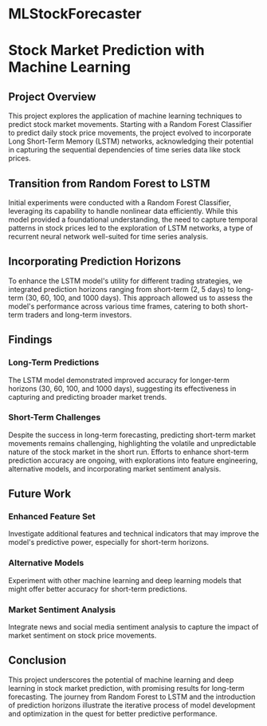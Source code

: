 # MLStockForecaster

# Stock Market Prediction with Machine Learning

## Project Overview
This project explores the application of machine learning techniques to predict stock market movements. Starting with a Random Forest Classifier to predict daily stock price movements, the project evolved to incorporate Long Short-Term Memory (LSTM) networks, acknowledging their potential in capturing the sequential dependencies of time series data like stock prices.

## Transition from Random Forest to LSTM
Initial experiments were conducted with a Random Forest Classifier, leveraging its capability to handle nonlinear data efficiently. While this model provided a foundational understanding, the need to capture temporal patterns in stock prices led to the exploration of LSTM networks, a type of recurrent neural network well-suited for time series analysis.

## Incorporating Prediction Horizons
To enhance the LSTM model's utility for different trading strategies, we integrated prediction horizons ranging from short-term (2, 5 days) to long-term (30, 60, 100, and 1000 days). This approach allowed us to assess the model's performance across various time frames, catering to both short-term traders and long-term investors.

## Findings
### Long-Term Predictions
The LSTM model demonstrated improved accuracy for longer-term horizons (30, 60, 100, and 1000 days), suggesting its effectiveness in capturing and predicting broader market trends.
### Short-Term Challenges
Despite the success in long-term forecasting, predicting short-term market movements remains challenging, highlighting the volatile and unpredictable nature of the stock market in the short run. Efforts to enhance short-term prediction accuracy are ongoing, with explorations into feature engineering, alternative models, and incorporating market sentiment analysis.

## Future Work
### Enhanced Feature Set
Investigate additional features and technical indicators that may improve the model's predictive power, especially for short-term horizons.
### Alternative Models 
Experiment with other machine learning and deep learning models that might offer better accuracy for short-term predictions.
### Market Sentiment Analysis
Integrate news and social media sentiment analysis to capture the impact of market sentiment on stock price movements.

## Conclusion
This project underscores the potential of machine learning and deep learning in stock market prediction, with promising results for long-term forecasting. The journey from Random Forest to LSTM and the introduction of prediction horizons illustrate the iterative process of model development and optimization in the quest for better predictive performance.
